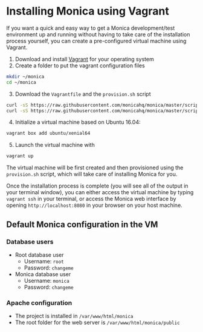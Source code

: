 # Installing Monica using Vagrant

If you want a quick and easy way to get a Monica development/test environment up and running without having to take care of the installation process yourself, you can create a pre-configured virtual machine using Vagrant.

1. Download and install [Vagrant](https://www.vagrantup.com/) for your operating system
2. Create a folder to put the vagrant configuration files
```sh
mkdir ~/monica
cd ~/monica
```
3. Download the `Vagrantfile` and the `provision.sh` script
```sh
curl -sS https://raw.githubusercontent.com/monicahq/monica/master/scripts/vagrant/Vagrantfile -o Vagrantfile
curl -sS https://raw.githubusercontent.com/monicahq/monica/master/scripts/vagrant/provision.sh -o provision.sh
```
4. Initialize a virtual machine based on Ubuntu 16.04:
```sh
vagrant box add ubuntu/xenial64
```
5. Launch the virtual machine with
```sh
vagrant up
```

The virtual machine will be first created and then provisioned using the `provision.sh` script, which will take care of installing Monica for you.

Once the installation process is complete (you will see all of the output in your terminal window), you can either access the virtual machine by typing `vagrant ssh` in your terminal, or access the Monica web interface by opening `http://localhost:8080` in your browser on your host machine.

## Default Monica configuration in the VM

### Database users

* Root database user
   - Username: `root`
   - Password: `changeme`
* Monica database user
   - Username: `monica`
   - Password: `changeme`

### Apache configuration

* The project is installed in `/var/www/html/monica`
* The root folder for the web server is `/var/www/html/monica/public`
